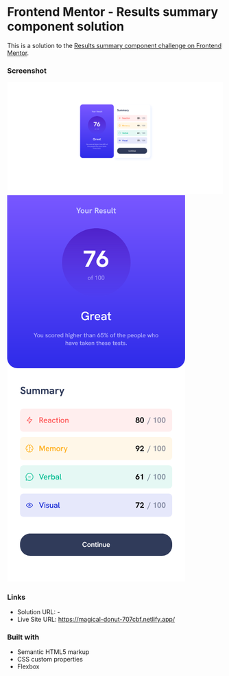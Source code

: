 # Frontend Mentor - Results summary component solution

This is a solution to the [Results summary component challenge on Frontend Mentor](https://www.frontendmentor.io/challenges/results-summary-component-CE_K6s0maV).

### Screenshot
![](./screenshot.png)
![](./mobile-screenshot.png)


### Links

- Solution URL: -
- Live Site URL: https://magical-donut-707cbf.netlify.app/

### Built with

- Semantic HTML5 markup
- CSS custom properties
- Flexbox
